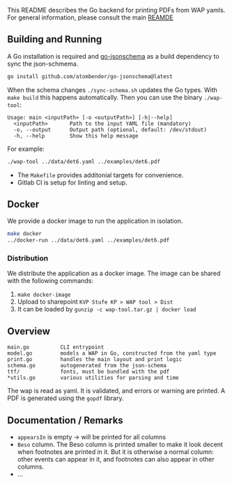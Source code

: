 This README describes the Go backend for printing PDFs from WAP yamls.
For general information, please consult the main [REAMDE](../README.md)
## Building and Running
A Go installation is required and [go-jsonschema](https://github.com/omissis/go-jsonschema) as a build dependency to sync the json-schmema.
``` sh
go install github.com/atombender/go-jsonschema@latest
```
When the schema changes `./sync-schema.sh` updates the Go types.
With `make build` this happens automatically.
Then you can use the binary `./wap-tool`:
``` text
Usage: main <inputPath> [-o <outputPath>] [-h|--help]
  <inputPath>       Path to the input YAML file (mandatory)
  -o, --output      Output path (optional, default: /dev/stdout)
  -h, --help        Show this help message
```
For example:
```sh
./wap-tool ../data/det6.yaml ../examples/det6.pdf        
```

- The `Makefile` provides additonial targets for convenience.
- Gitlab CI is setup for linting and setup.

## Docker
We provide a docker image to run the application in isolation.
``` sh
make docker
../docker-run ../data/det6.yaml ../examples/det6.pdf        
```

### Distribution
We distribute the application as a docker image.
The image can be shared with the following commands:

1. `make docker-image`
2. Upload to sharepoint `KVP Stufe KP > WAP tool > Dist`
3. It can be loaded by `gunzip -c wap-tool.tar.gz | docker load`


## Overview
```
main.go          CLI entrypoint
model.go         models a WAP in Go, constructed from the yaml type
print.go         handles the main layout and print logic
schema.go        autogenerated from the json-schema
ttf/             fonts, must be bundled with the pdf
*utils.go        various utilities for parsing and time
```
The wap is read as yaml.
It is validated, and errors or warning are printed.
A PDF is generated using the `gopdf` library.

## Documentation / Remarks
<!-- TODO the assumptions, special cases. Add screenshots-->
- `appearsIn` is empty -> will be printed for all columns
- `Beso` column.  The Beso column is printed smaller to make it look decent when footnotes are printed in it. But it is otherwise a normal column: other events can appear in it, and footnotes can also appear in other columns.
- ...